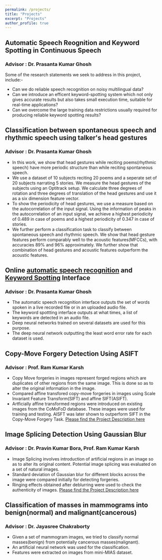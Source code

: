 ```yaml
---
permalink: /projects/
title: "Projects"
excerpt: "Projects"
author_profile: true
---
```


Automatic Speech Reognition and Keyword Spotting in Continuous Speech
---
### Advisor : Dr. Prasanta Kumar Ghosh<br/>
Some of the research statements we seek to address in this project, include:-
* Can we do reliable speech recognition on noisy multilingual data?
* Can we introduce an efficent keyword-spotting system which not only gives accurate 
results but also takes small execution time, suitable for real-time applications?
* Can we overcome the large training data restrictions usually required for producing reliable keyword spotting results?

Classification between spontaneous speech and rhythmic speech using talker's head gestures
---
### Advisor : Dr. Prasanta Kumar Ghosh<br/>
* In this work, we show that head gestures while reciting poems(rhythmic speech) have more periodic structure than while reciting spontaneous speech.
* We use a dataset of 10 subjects reciting 20 poems and a seperate set of 20 subjects narrating 5 stories. We measure the head gestures of the subjects using an Optitrack setup. We calculate three degrees of rotation and three degrees of translation of the head gestures and use it as a six dimension feature vector.
* To show the periodicity of head gestures, we use a measure based on the autocorrelation of the input signal. Using the information of peaks in the autocorrelation of an input signal, we achieve a highest periodicity of 0.489 in case of poems and a highest periodicity of 0.347 in case of stories.
* We further perform a classification task to classify between spontaneous speech and rhythmic speech. We show that head gesture features perform comparably well to the acoustic features(MFCCs), with accuracies 89% and 96% approximately. We further show that combination of head gestures and acoustic features outperform the acoustic features.

Online [automatic speech recognition](http://spire.ee.iisc.ac.in/asr-recorder/asr_template/index.php) and [Keyword Spotting](http://spire.ee.iisc.ac.in/asr-recorder/kws_template/) Interface
---
### Advisor : Dr. Prasanta Kumar Ghosh<br/>
* The automatic speech recognition interface outputs the set of words spoken in a live recorded file or in an uploaded audio file.
* The keyword spottting interface outputs at what times, a list of keywords are detected in an audio file.
* Deep neural networks trained on several datasets are used for this purpose.
* The deep neural network outputting the least word error rate for each dataset is used.

Copy-Move Forgery Detection Using ASIFT
---
### Advisor : Prof. Ram Kumar Karsh<br/>
* Copy Move forgeries in images represent forged regions which are duplicates of other regions from the same
image. This is done so as to alter the original information in the image.
* Compared affine transfored copy-move forgeries in images using Scale Invariant Feature Transform(SIFT)
and affine SIFT(ASIFT).
* Artficially affine transformed regions were introduced on existing images from the CoMoFoD database.
These images were used for training and testing. AISFT was later shown to outperform SIFT in the Copy-Move Forgery Task.
[Please find the Project Description here](https://dasanurag.github.io/publications/)

Image Splicing Detection Using Gaussian Blur
---
### Advisor : Dr. Pravin Kumar Bora, Prof. Ram Kumar Karsh<br/>
* Image Splicing involves introduction of artificial regions in an image so as to alter its original content.
Potential image splicing was evaluated on a set of natural images.
* Standard deviation of Gaussian blur for different blocks across the image were compared initially for
detecting forgeries.
* Ringing effects obtained after deblurring were used to check the authenticity of images.
[Please find the Project Description here](https://dasanurag.github.io/publications/)

Classification of masses in mammograms into benign(normal) and malignant(cancerous)
---
### Advisor : Dr. Jayasree Chakraborty
* Given a set of mammogram images, we tried to classify normal masses(benign) from potentially cancerous
masses(malignant).
* An artificial neural network was used for the classification. 
* Features were extracted on images from mini-MIAS dataset.
